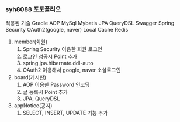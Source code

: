 
### syh8088 포토폴리오

적용된 기술
Gradle
AOP
MySql
Mybatis
JPA
QueryDSL
Swagger
Spring Security
OAuth2(google, naver)
Local Cache
Redis
1. member(회원)
    1. Spring Security 이용한 회원 로그인
    2. 로그인 성공시 Point 추가
    3. spring.jpa.hibernate.ddl-auto
    4. OAuth2 이용해서 google, naver 소셜로그인 
2. board(게시판)
    1. AOP 이용한 Password 인코딩
    2. 글 등록시 Point 추가
    3. JPA, QueryDSL
3. appNotice(공지)
    1. SELECT, INSERT, UPDATE 기능 추가
